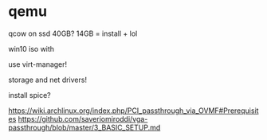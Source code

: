 # qemu

qcow on ssd 40GB?
14GB = install + lol

win10 iso with


use virt-manager!

storage and net drivers!

install spice?

https://wiki.archlinux.org/index.php/PCI_passthrough_via_OVMF#Prerequisites
https://github.com/saveriomiroddi/vga-passthrough/blob/master/3_BASIC_SETUP.md
